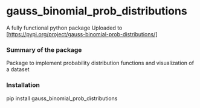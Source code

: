 # gauss_binomial_prob_distributions
A fully functional python package 
Uploaded to [https://pypi.org/project/gauss-binomial-prob-distributions/]
### Summary of the package

Package to implement probability distribution functions and visualization of a dataset

### Installation
pip install gauss_binomial_prob_distributions
